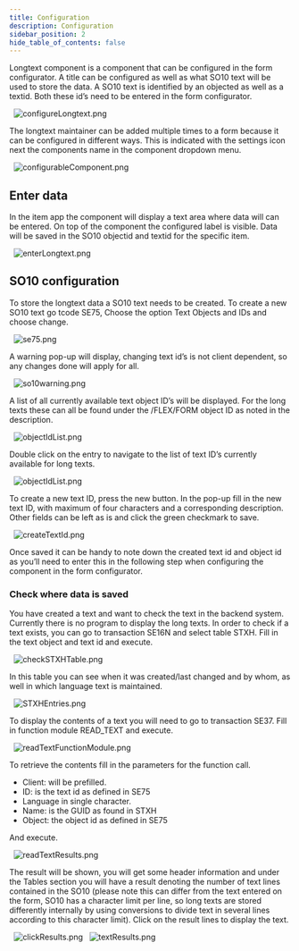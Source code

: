 ```yaml
---
title: Configuration
description: Configuration
sidebar_position: 2
hide_table_of_contents: false
---
```


Longtext component is a component that can be configured in the form configurator. A title can be configured as well as what SO10 text will be used to store the data. A SO10 text is identified by an objected as well as a textid. Both these id’s need to be entered in the form configurator.

&nbsp;
![configureLongtext.png](./img/configureLongtext.png)
&nbsp;

The longtext maintainer can be added multiple times to a form because it can be configured in different ways. This is indicated with the settings icon next the components name in the component dropdown menu.

&nbsp;
![configurableComponent.png](./img/configurableComponent.png)
&nbsp;

## Enter data

In the item app the component will display a text area where data will can be entered. On top of the component the configured label is visible. Data will be saved in the SO10 objectid and textid for the specific item.

&nbsp;
![enterLongtext.png](./img/enterLongtext.png)
&nbsp;

## SO10 configuration

To store the longtext data a SO10 text needs to be created. To create a new SO10 text go tcode SE75, Choose the option Text Objects and IDs and choose change.

&nbsp;
![se75.png](./img/se75SO10.png)
&nbsp;

A warning pop-up will display, changing text id’s is not client dependent, so any changes done will apply for all.

&nbsp;
![so10warning.png](./img/so10warning.png)
&nbsp;

A list of all currently available text object ID’s will be displayed. For the long texts these can all be found under the /FLEX/FORM object ID as noted in the description.

&nbsp;
![objectIdList.png](./img/objectIdList.png)
&nbsp;

Double click on the entry to navigate to the list of text ID’s currently available for long texts.

&nbsp;
![objectIdList.png](./img/objectIdList.png)
&nbsp;

To create a new text ID, press the new button. In the pop-up fill in the new text ID, with maximum of four characters and a corresponding description. Other fields can be left as is and click the green checkmark to save.

&nbsp;
![createTextId.png](./img/createTextId.png)
&nbsp;

Once saved it can be handy to note down the created text id and object id as you’ll need to enter this in the following step when configuring the component in the form configurator.

### Check where data is saved

You have created a text and want to check the text in the backend system. Currently there is no program to display the long texts. In order to check if a text exists, you can go to transaction SE16N and select table STXH. Fill in the text object and text id and execute.

&nbsp;
![checkSTXHTable.png](./img/checkSTXHTable.png)
&nbsp;

In this table you can see when it was created/last changed and by whom, as well in which language text is maintained.

&nbsp;
![STXHEntries.png](./img/STXHEntries.png)
&nbsp;

To display the contents of a text you will need to go to transaction SE37. Fill in function module READ_TEXT and execute.

&nbsp;
![readTextFunctionModule.png](./img/readTextFunctionModule.png)
&nbsp;

To retrieve the contents fill in the parameters for the function call.

- Client: will be prefilled.
- ID: is the text id as defined in SE75
- Language in single character.
- Name: is the GUID as found in STXH
- Object: the object id as defined in SE75

And execute.

&nbsp;
![readTextResults.png](./img/readTextResults.png)
&nbsp;

The result will be shown, you will get some header information and under the Tables section you will have a result denoting the number of text lines contained in the SO10 (please note this can differ from the text entered on the form, SO10 has a character limit per line, so long texts are stored differently internally by using conversions to divide text in several lines according to this character limit). Click on the result lines to display the text.

&nbsp;
![clickResults.png](./img/clickResults.png)
&nbsp;
![textResults.png](./img/textResults.png)
